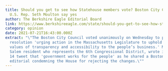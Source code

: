 ```yaml
---
title: Should you get to see how Statehouse members vote? Boston City Council,
  U.S. Rep. Seth Moulton say yes
author: The Berkshire Eagle Editorial Board
link: https://www.berkshireeagle.com/state/should-you-get-to-see-how-statehouse-members-vote-boston-city-council-u-s-rep/article_157eb62a-ea59-11eb-b2b3-bb50974a5ca3.html#Echobox=1626953977
category: opinion
date: 2021-07-21T16:43:00.000Z
extract: "\"The Boston City Council voted unanimously on Wednesday to pass a
  resolution 'urging action in the Massachusetts Legislature to uphold the
  values of transparency and accessibility to the people’s business.' Moulton, a
  Salem resident who represents the 6th Congressional District, wrote in a July
  14 tweet that 'government works for the people' as he shared a Boston Globe
  editorial condemning the House for rejecting the changes.\""
---
```

